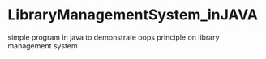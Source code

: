 # LibraryManagementSystem_inJAVA
simple program in java to demonstrate oops principle on library management system 
